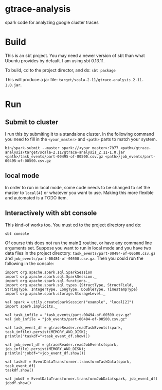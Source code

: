 # gtrace-analysis
spark code for analyzing google cluster traces

# Build
This is an sbt project.  You may need a newer version of sbt than what Ubuntu provides by default.  I am using sbt 0.13.11.

To build, cd to the project director, and do: ```sbt package```

This will produce a jar file: `target/scala-2.11/gtrace-analysis_2.11-1.0.jar`.

# Run

## Submit to cluster
I run this by submiting it to a standalone cluster.  In the following command you need to fill in the `<your_master>` and `<path>` parts to match your system.

```
bin/spark-submit --master spark://<your_master>:7077 <path>/gtrace-analysis/target/scala-2.11/gtrace-analysis_2.11-1.0.jar <path>/task_events/part-00495-of-00500.csv.gz <path>/job_events/part-00495-of-00500.csv.gz
```

## local mode
In order to run in local mode, some code needs to be changed to set the master to `local[4]` or whatever you want to use.  Making this more flexible and automated is a TODO item.


## Interactively with sbt console
This kind-of works too.  You must cd to the project directory and do:
```
sbt console
```
Of course this does not run the main() routine, or have any command line arguments set.  Suppose you want to run in local mode and you have two data files in the project directory: `task_events/part-00494-of-00500.csv.gz` and `job_events/part-00484-of-00500.csv.gz`.  Then you could run the following in the console:
```
import org.apache.spark.sql.SparkSession
import org.apache.spark.sql.SparkSession._
import org.apache.spark.sql.functions._
import org.apache.spark.sql.types.{StructType, StructField, StringType, IntegerType, LongType, DoubleType, TimestampType}
import org.apache.spark.storage.StorageLevel._

val spark = utils.createSparkSession("example", "local[2]")
import spark.implicits._

val task_infile = "task_events/part-00494-of-00500.csv.gz"
val job_infile = "job_events/part-00484-of-00500.csv.gz"

val task_event_df = gtraceReader.readTaskEvents(spark, task_infile).persist(MEMORY_AND_DISK);
println("taskdf="+task_event_df.show())

val job_event_df = gtraceReader.readJobEvents(spark, job_infile).persist(MEMORY_AND_DISK);
println("jobdf="+job_event_df.show())

val taskdf = EventDataTransformer.transformTaskData(spark, task_event_df)
taskdf.show()

val jobdf = EventDataTransformer.transformJobData(spark, job_event_df)
jobdf.show()
```


